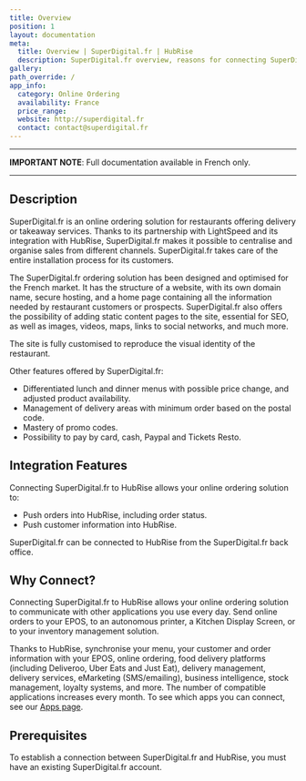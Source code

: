 ```yaml
---
title: Overview
position: 1
layout: documentation
meta:
  title: Overview | SuperDigital.fr | HubRise
  description: SuperDigital.fr overview, reasons for connecting SuperDigital.fr to HubRise and summary of integrated features. Synchronise data between your EPOS and your apps.
gallery:
path_override: /
app_info:
  category: Online Ordering
  availability: France
  price_range:
  website: http://superdigital.fr
  contact: contact@superdigital.fr
---
```


---

**IMPORTANT NOTE**: Full documentation available <Link to="/fr/apps/superdigital" addLocalePrefix={false}>in French only</Link>.

---

## Description

SuperDigital.fr is an online ordering solution for restaurants offering delivery or takeaway services. Thanks to its partnership with LightSpeed and its integration with HubRise, SuperDigital.fr makes it possible to centralise and organise sales from different channels. SuperDigital.fr takes care of the entire installation process for its customers.

The SuperDigital.fr ordering solution has been designed and optimised for the French market. It has the structure of a website, with its own domain name, secure hosting, and a home page containing all the information needed by restaurant customers or prospects. SuperDigital.fr also offers the possibility of adding static content pages to the site, essential for SEO, as well as images, videos, maps, links to social networks, and much more.

The site is fully customised to reproduce the visual identity of the restaurant.

Other features offered by SuperDigital.fr:

- Differentiated lunch and dinner menus with possible price change, and adjusted product availability.
- Management of delivery areas with minimum order based on the postal code.
- Mastery of promo codes.
- Possibility to pay by card, cash, Paypal and Tickets Resto.

## Integration Features

Connecting SuperDigital.fr to HubRise allows your online ordering solution to:

- Push orders into HubRise, including order status.
- Push customer information into HubRise.

SuperDigital.fr can be connected to HubRise from the SuperDigital.fr back office.

## Why Connect?

Connecting SuperDigital.fr to HubRise allows your online ordering solution to communicate with other applications you use every day. Send online orders to your EPOS, to an autonomous printer, a Kitchen Display Screen, or to your inventory management solution.

Thanks to HubRise, synchronise your menu, your customer and order information with your EPOS, online ordering, food delivery platforms (including Deliveroo, Uber Eats and Just Eat), delivery management, delivery services, eMarketing (SMS/emailing), business intelligence, stock management, loyalty systems, and more. The number of compatible applications increases every month. To see which apps you can connect, see our [Apps page](/apps).

## Prerequisites

To establish a connection between SuperDigital.fr and HubRise, you must have an existing SuperDigital.fr account.
